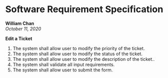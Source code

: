 # Software Requirement Specification 
**William Chan**  
*October 11, 2020*

**Edit a Ticket**

1. The system shall allow user to modify the priority of the ticket.
1. The system shall allow user to modify the status of the ticket.
1. The system shall allow user to modify the description of the ticket..
1. The system shall validate all input requirements.
1. The system shall allow user to submit the form.
